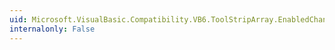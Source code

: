 ```yaml
---
uid: Microsoft.VisualBasic.Compatibility.VB6.ToolStripArray.EnabledChanged
internalonly: False
---
```

